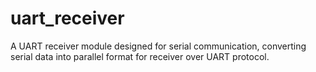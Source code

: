 # uart_receiver
 A UART receiver module designed for serial communication, converting serial data into parallel format for receiver over UART protocol. 
